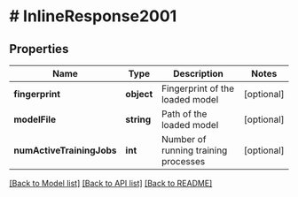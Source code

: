 # # InlineResponse2001

## Properties

Name | Type | Description | Notes
------------ | ------------- | ------------- | -------------
**fingerprint** | **object** | Fingerprint of the loaded model | [optional]
**modelFile** | **string** | Path of the loaded model | [optional]
**numActiveTrainingJobs** | **int** | Number of running training processes | [optional]

[[Back to Model list]](../../README.md#models) [[Back to API list]](../../README.md#endpoints) [[Back to README]](../../README.md)
